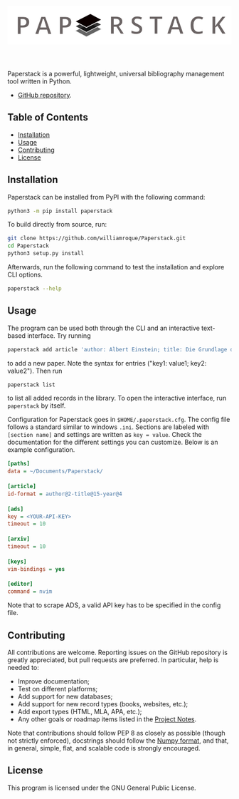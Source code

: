 <h1 align="center">
<img src="https://raw.githubusercontent.com/williamroque/Paperstack/main/logo.svg" width="600">
</h1><br>

Paperstack is a powerful, lightweight, universal bibliography management tool written in Python.

- [GitHub repository](https://github.com/williamroque/Paperstack).

## Table of Contents

- [Installation](#installation)
- [Usage](#usage)
- [Contributing](#contributing)
- [License](#license)

## Installation

Paperstack can be installed from PyPI with the following command:

```sh
python3 -m pip install paperstack
```

To build directly from source, run:

```sh
git clone https://github.com/williamroque/Paperstack.git
cd Paperstack
python3 setup.py install
```

Afterwards, run the following command to test the installation and explore CLI options.

```sh
paperstack --help
```

## Usage

The program can be used both through the CLI and an interactive text-based interface. Try running

```sh
paperstack add article 'author: Albert Einstein; title: Die Grundlage der allgemeinen Relativitätstheorie; journal: AdP; year: 1916'
```

to add a new paper. Note the syntax for entries ("key1: value1; key2: value2"). Then run

```sh
paperstack list
```

to list all added records in the library. To open the interactive interface, run `paperstack` by itself.

Configuration for Paperstack goes in `$HOME/.paperstack.cfg`. The config file follows a standard similar to windows `.ini`. Sections are labeled with `[section name]` and settings are written as `key = value`. Check the documentation for the different settings you can customize. Below is an example configuration.

```ini
[paths]
data = ~/Documents/Paperstack/

[article]
id-format = author@2-title@15-year@4

[ads]
key = <YOUR-API-KEY>
timeout = 10

[arxiv]
timeout = 10

[keys]
vim-bindings = yes

[editor]
command = nvim
```

Note that to scrape ADS, a valid API key has to be specified in the config file.

## Contributing

All contributions are welcome. Reporting issues on the GitHub repository is greatly appreciated, but pull requests are preferred. In particular, help is needed to:

- Improve documentation;
- Test on different platforms;
- Add support for new databases;
- Add support for new record types (books, websites, etc.);
- Add export types (HTML, MLA, APA, etc.);
- Any other goals or roadmap items listed in the [Project Notes](./notes.org).

Note that contributions should follow PEP 8 as closely as possible (though not strictly enforced), docstrings should follow the [Numpy format](https://numpydoc.readthedocs.io/en/latest/format.html), and that, in general, simple, flat, and scalable code is strongly encouraged.

## License

This program is licensed under the GNU General Public License.
